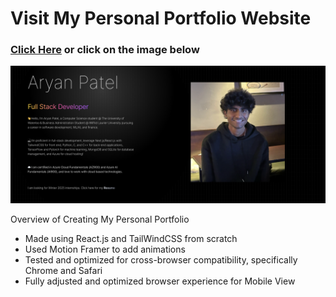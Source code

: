 # Visit My Personal Portfolio Website
### **[Click Here](https://aryan-patel-portfolio.vercel.app/)** or click on the image below
[![Website-Screenshot](screenshot/aboutme.png)](https://aryan-patel-portfolio.vercel.app/)

Overview of Creating My Personal Portfolio
- Made using React.js and TailWindCSS from scratch
- Used Motion Framer to add animations
- Tested and optimized for cross-browser compatibility, specifically Chrome and Safari
- Fully adjusted and optimized browser experience for Mobile View
